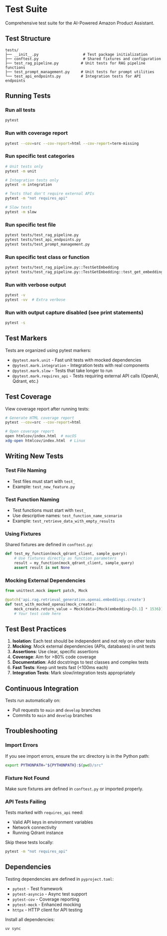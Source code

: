 # Test Suite

Comprehensive test suite for the AI-Powered Amazon Product Assistant.

## Test Structure

```
tests/
├── __init__.py                    # Test package initialization
├── conftest.py                    # Shared fixtures and configuration
├── test_rag_pipeline.py          # Unit tests for RAG pipeline functions
├── test_prompt_management.py     # Unit tests for prompt utilities
└── test_api_endpoints.py         # Integration tests for API endpoints
```

## Running Tests

### Run all tests
```bash
pytest
```

### Run with coverage report
```bash
pytest --cov=src --cov-report=html --cov-report=term-missing
```

### Run specific test categories
```bash
# Unit tests only
pytest -m unit

# Integration tests only
pytest -m integration

# Tests that don't require external APIs
pytest -m "not requires_api"

# Slow tests
pytest -m slow
```

### Run specific test file
```bash
pytest tests/test_rag_pipeline.py
pytest tests/test_api_endpoints.py
pytest tests/test_prompt_management.py
```

### Run specific test class or function
```bash
pytest tests/test_rag_pipeline.py::TestGetEmbedding
pytest tests/test_rag_pipeline.py::TestGetEmbedding::test_get_embedding_success
```

### Run with verbose output
```bash
pytest -v
pytest -vv  # Extra verbose
```

### Run with output capture disabled (see print statements)
```bash
pytest -s
```

## Test Markers

Tests are organized using pytest markers:

- `@pytest.mark.unit` - Fast unit tests with mocked dependencies
- `@pytest.mark.integration` - Integration tests with real components
- `@pytest.mark.slow` - Tests that take longer to run
- `@pytest.mark.requires_api` - Tests requiring external API calls (OpenAI, Qdrant, etc.)

## Test Coverage

View coverage report after running tests:

```bash
# Generate HTML coverage report
pytest --cov=src --cov-report=html

# Open coverage report
open htmlcov/index.html  # macOS
xdg-open htmlcov/index.html  # Linux
```

## Writing New Tests

### Test File Naming
- Test files must start with `test_`
- Example: `test_new_feature.py`

### Test Function Naming
- Test functions must start with `test_`
- Use descriptive names: `test_function_name_scenario`
- Example: `test_retrieve_data_with_empty_results`

### Using Fixtures
Shared fixtures are defined in `conftest.py`:

```python
def test_my_function(mock_qdrant_client, sample_query):
    # Use fixtures directly as function parameters
    result = my_function(mock_qdrant_client, sample_query)
    assert result is not None
```

### Mocking External Dependencies

```python
from unittest.mock import patch, Mock

@patch('api.rag.retrieval_generation.openai.embeddings.create')
def test_with_mocked_openai(mock_create):
    mock_create.return_value = Mock(data=[Mock(embedding=[0.1] * 1536)])
    # Your test code here
```

## Test Best Practices

1. **Isolation**: Each test should be independent and not rely on other tests
2. **Mocking**: Mock external dependencies (APIs, databases) in unit tests
3. **Assertions**: Use clear, specific assertions
4. **Coverage**: Aim for >80% code coverage
5. **Documentation**: Add docstrings to test classes and complex tests
6. **Fast Tests**: Keep unit tests fast (<100ms each)
7. **Integration Tests**: Mark slow/integration tests appropriately

## Continuous Integration

Tests run automatically on:
- Pull requests to `main` and `develop` branches
- Commits to `main` and `develop` branches

## Troubleshooting

### Import Errors
If you see import errors, ensure the src directory is in the Python path:
```bash
export PYTHONPATH="${PYTHONPATH}:$(pwd)/src"
```

### Fixture Not Found
Make sure fixtures are defined in `conftest.py` or imported properly.

### API Tests Failing
Tests marked with `requires_api` need:
- Valid API keys in environment variables
- Network connectivity
- Running Qdrant instance

Skip these tests locally:
```bash
pytest -m "not requires_api"
```

## Dependencies

Testing dependencies are defined in `pyproject.toml`:
- `pytest` - Test framework
- `pytest-asyncio` - Async test support
- `pytest-cov` - Coverage reporting
- `pytest-mock` - Enhanced mocking
- `httpx` - HTTP client for API testing

Install all dependencies:
```bash
uv sync
```
